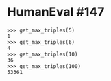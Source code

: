 # HumanEval #147

```
>>> get_max_triples(5)
1
>>> get_max_triples(6)
4
>>> get_max_triples(10)
36
>>> get_max_triples(100)
53361


```

